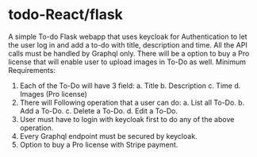 # todo-React/flask
A simple To-do Flask webapp that uses keycloak for Authentication to let the user log in and add a to-do with title, description and time. All the API calls must be handled by Graphql only. There will be a option to buy a Pro license that will enable user to upload images in To-Do as well.
Minimum Requirements: 
1.	Each of the To-Do will have 3 field:
a.	Title
b.	Description
c.	Time
d.	Images (Pro license)
2.	There will Following operation that a user can do:
a.	List all To-Do.
b.	Add a To-Do.
c.	Delete a To-Do.
d.	Edit a To-Do.
3.	User must have to login with keycloak first to do any of the above operation.
4.	Every Graphql endpoint must be secured by keycloak.
5.	Option to buy a Pro license with Stripe payment.
